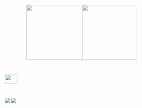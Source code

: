 

<div align="center">
  <a href="https://github.com/amarinhoneto">
  <img height="180em" src="https://github-readme-stats.vercel.app/api?username=amarinhoneto&show_icons=true&theme=vision-friendly-dark&include_all_commits=true&count_private=true&icon_color=ffd700"/>
  <img height="180em" src="https://github-readme-stats.vercel.app/api/top-langs/?username=amarinhoneto&layout=compact&langs_count=7&theme=vision-friendly-dark"/>
</div>
  
 ##
  
<div style="display: inline_block"><br>
  <img align="center" height="30" width="40" src="https://cdn.jsdelivr.net/gh/devicons/devicon/icons/html5/html5-original-wordmark.svg" />
</div>
  
 ## 
 <br>
  
<div> 
  <a href="https://www.linkedin.com/in/ailton-marinho-75052a229/" target="_blank"><img src="https://img.shields.io/badge/LinkedIn-0077B5?style=for-the-badge&logo=linkedin&logoColor=white" target="_blank"></a>
  <a href="https://instagram.com/amarinhoneto_" target="_blank"><img src="https://img.shields.io/badge/Instagram-E4405F?style=for-the-badge&logo=instagram&logoColor=white" target="_blank"></a>  
</div>

